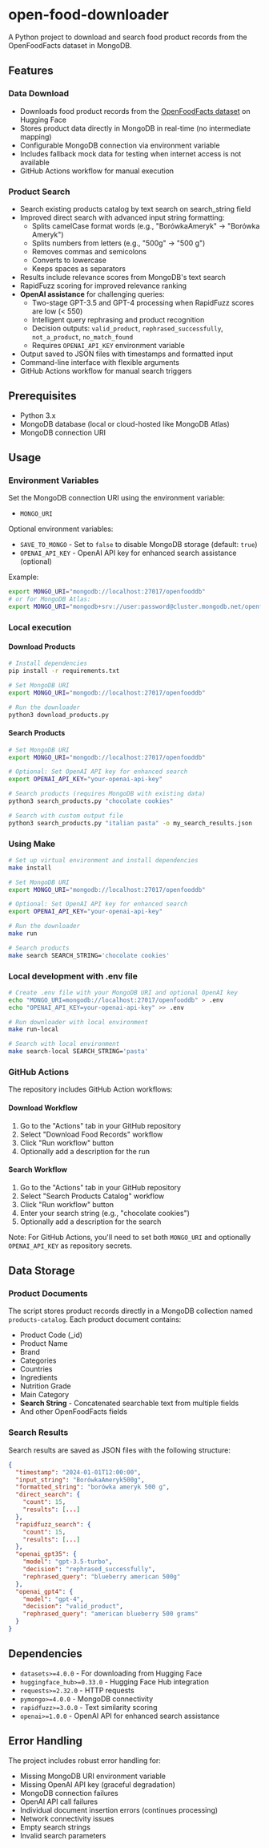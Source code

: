 # open-food-downloader

A Python project to download and search food product records from the OpenFoodFacts dataset in MongoDB.

## Features

### Data Download
- Downloads food product records from the [OpenFoodFacts dataset](https://huggingface.co/datasets/openfoodfacts/product-database) on Hugging Face
- Stores product data directly in MongoDB in real-time (no intermediate mapping)
- Configurable MongoDB connection via environment variable
- Includes fallback mock data for testing when internet access is not available
- GitHub Actions workflow for manual execution

### Product Search
- Search existing products catalog by text search on search_string field
- Improved direct search with advanced input string formatting:
  - Splits camelCase format words (e.g., "BorówkaAmeryk" → "Borówka Ameryk")
  - Splits numbers from letters (e.g., "500g" → "500 g")
  - Removes commas and semicolons 
  - Converts to lowercase
  - Keeps spaces as separators
- Results include relevance scores from MongoDB's text search
- RapidFuzz scoring for improved relevance ranking
- **OpenAI assistance** for challenging queries:
  - Two-stage GPT-3.5 and GPT-4 processing when RapidFuzz scores are low (< 550)
  - Intelligent query rephrasing and product recognition
  - Decision outputs: `valid_product`, `rephrased_successfully`, `not_a_product`, `no_match_found`
  - Requires `OPENAI_API_KEY` environment variable
- Output saved to JSON files with timestamps and formatted input
- Command-line interface with flexible arguments
- GitHub Actions workflow for manual search triggers

## Prerequisites

- Python 3.x
- MongoDB database (local or cloud-hosted like MongoDB Atlas)
- MongoDB connection URI

## Usage

### Environment Variables

Set the MongoDB connection URI using the environment variable:
- `MONGO_URI`

Optional environment variables:
- `SAVE_TO_MONGO` - Set to `false` to disable MongoDB storage (default: `true`)
- `OPENAI_API_KEY` - OpenAI API key for enhanced search assistance (optional)

Example:
```bash
export MONGO_URI="mongodb://localhost:27017/openfooddb"
# or for MongoDB Atlas:
export MONGO_URI="mongodb+srv://user:password@cluster.mongodb.net/openfooddb"
```

### Local execution

#### Download Products
```bash
# Install dependencies
pip install -r requirements.txt

# Set MongoDB URI
export MONGO_URI="mongodb://localhost:27017/openfooddb"

# Run the downloader
python3 download_products.py
```

#### Search Products
```bash
# Set MongoDB URI
export MONGO_URI="mongodb://localhost:27017/openfooddb"

# Optional: Set OpenAI API key for enhanced search
export OPENAI_API_KEY="your-openai-api-key"

# Search products (requires MongoDB with existing data)
python3 search_products.py "chocolate cookies"

# Search with custom output file
python3 search_products.py "italian pasta" -o my_search_results.json
```

### Using Make

```bash
# Set up virtual environment and install dependencies
make install

# Set MongoDB URI
export MONGO_URI="mongodb://localhost:27017/openfooddb"

# Optional: Set OpenAI API key for enhanced search
export OPENAI_API_KEY="your-openai-api-key"

# Run the downloader
make run

# Search products
make search SEARCH_STRING='chocolate cookies'
```

### Local development with .env file

```bash
# Create .env file with your MongoDB URI and optional OpenAI key
echo "MONGO_URI=mongodb://localhost:27017/openfooddb" > .env
echo "OPENAI_API_KEY=your-openai-api-key" >> .env

# Run downloader with local environment
make run-local

# Search with local environment
make search-local SEARCH_STRING='pasta'
```

### GitHub Actions

The repository includes GitHub Action workflows:

#### Download Workflow
1. Go to the "Actions" tab in your GitHub repository
2. Select "Download Food Records" workflow  
3. Click "Run workflow" button
4. Optionally add a description for the run

#### Search Workflow
1. Go to the "Actions" tab in your GitHub repository
2. Select "Search Products Catalog" workflow
3. Click "Run workflow" button
4. Enter your search string (e.g., "chocolate cookies")
5. Optionally add a description for the search

Note: For GitHub Actions, you'll need to set both `MONGO_URI` and optionally `OPENAI_API_KEY` as repository secrets.

## Data Storage

### Product Documents
The script stores product records directly in a MongoDB collection named `products-catalog`. Each product document contains:
- Product Code (_id)
- Product Name  
- Brand
- Categories
- Countries  
- Ingredients
- Nutrition Grade
- Main Category
- **Search String** - Concatenated searchable text from multiple fields
- And other OpenFoodFacts fields

### Search Results
Search results are saved as JSON files with the following structure:
```json
{
  "timestamp": "2024-01-01T12:00:00",
  "input_string": "BorówkaAmeryk500g",
  "formatted_string": "borówka ameryk 500 g", 
  "direct_search": {
    "count": 15,
    "results": [...]
  },
  "rapidfuzz_search": {
    "count": 15,
    "results": [...]
  },
  "openai_gpt35": {
    "model": "gpt-3.5-turbo",
    "decision": "rephrased_successfully",
    "rephrased_query": "blueberry american 500g"
  },
  "openai_gpt4": {
    "model": "gpt-4",
    "decision": "valid_product", 
    "rephrased_query": "american blueberry 500 grams"
  }
}
```

## Dependencies

- `datasets>=4.0.0` - For downloading from Hugging Face
- `huggingface_hub>=0.33.0` - Hugging Face Hub integration
- `requests>=2.32.0` - HTTP requests
- `pymongo>=4.0.0` - MongoDB connectivity
- `rapidfuzz>=3.0.0` - Text similarity scoring
- `openai>=1.0.0` - OpenAI API for enhanced search assistance

## Error Handling

The project includes robust error handling for:
- Missing MongoDB URI environment variable
- Missing OpenAI API key (graceful degradation)
- MongoDB connection failures
- OpenAI API call failures
- Individual document insertion errors (continues processing)
- Network connectivity issues
- Empty search strings
- Invalid search parameters